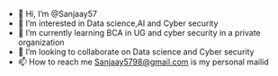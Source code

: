 - 👋 Hi, I’m @Sanjaay57
- 👀 I’m interested in Data science,AI and Cyber security 
- 🌱 I’m currently learning BCA in UG and cyber security in a private organization 
- 💞️ I’m looking to collaborate on Data science and Cyber security 
- 📫 How to reach me Sanjaay5798@gmail.com is my personal mailid

<!---
Sanjaay57/Sanjaay57 is a ✨ special ✨ repository because its `README.md` (this file) appears on your GitHub profile.
You can click the Preview link to take a look at your changes.
--->
